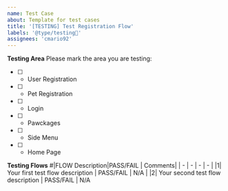 ```yaml
---
name: Test Case
about: Template for test cases
title: '[TESTING] Test Registration Flow'
labels: '@type/testing🌟'
assignees: 'cmario92'
---
```


**Testing Area**
Please mark the area you are testing:

- [ ] - User Registration
- [ ] - Pet Registration
- [ ] - Login
- [ ] - Pawckages
- [ ] - Side Menu
- [ ] - Home Page

**Testing Flows**
#|FLOW Description|PASS/FAIL | Comments|
| - | - | - | - |
|1| Your first test flow description | PASS/FAIL | N/A |
|2| Your second test flow description | PASS/FAIL | N/A
